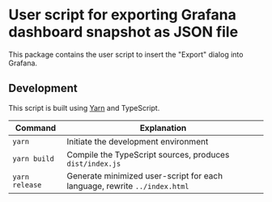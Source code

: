 # User script for exporting Grafana dashboard snapshot as JSON file

This package contains the user script to insert the "Export" dialog into Grafana.

## Development

This script is built using [Yarn](https://yarnpkg.com/getting-started/install) and TypeScript.

| Command        | Explanation                                                            |
|----------------|------------------------------------------------------------------------|
| `yarn`         | Initiate the development environment                                   |
| `yarn build`   | Compile the TypeScript sources, produces `dist/index.js`               |
| `yarn release` | Generate minimized user-script for each language, rewrite `../index.html` |
